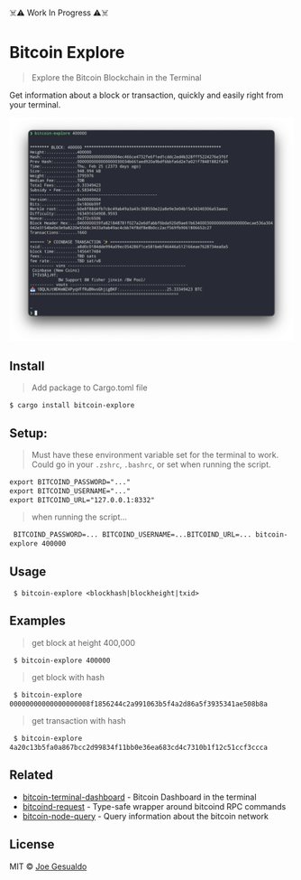 ☠️⚠️ Work In Progress ⚠️☠️

# Bitcoin Explore
> Explore the Bitcoin Blockchain in the Terminal

Get information about a block or transaction, quickly and easily right from your terminal.

![Screenshot](screenshot.png)

## Install
> Add package to Cargo.toml file
```shell
$ cargo install bitcoin-explore
```

## Setup:
> Must have these environment variable set for the terminal to work. Could go in your `.zshrc`, `.bashrc`, or set when running the script.
```shell
export BITCOIND_PASSWORD="..." 
export BITCOIND_USERNAME="..." 
export BITCOIND_URL="127.0.0.1:8332"
```
> when running the script...
```shell
 BITCOIND_PASSWORD=... BITCOIND_USERNAME=...BITCOIND_URL=... bitcoin-explore 400000
```

## Usage
```shell
 $ bitcoin-explore <blockhash|blockheight|txid>
```

## Examples
> get block at height 400,000
```shell
 $ bitcoin-explore 400000
```
> get block with hash
```shell
 $ bitcoin-explore 00000000000000000008f1856244c2a991063b5f4a2d86a5f3935341ae508b8a
```
> get transaction with hash
```shell
 $ bitcoin-explore 4a20c13b5fa0a867bcc2d99834f11bb0e36ea683cd4c7310b1f12c51ccf3ccca
```

## Related
- [bitcoin-terminal-dashboard](https://github.com/joegesualdo/bitcoin-terminal-dashboard) - Bitcoin Dashboard in the terminal
- [bitcoind-request](https://github.com/joegesualdo/bitcoind-request) - Type-safe wrapper around bitcoind RPC commands
- [bitcoin-node-query](https://github.com/joegesualdo/bitcoin-node-query) - Query information about the bitcoin network

## License
MIT © [Joe Gesualdo]()

